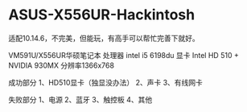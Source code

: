 # ASUS-X556UR-Hackintosh
适配10.14.6，不完美，但能玩，有高手可以帮忙完善下就好。

VM591U/X556UR华硕笔记本
处理器 intel i5 6198du
显卡 Intel HD 510 + NVIDIA 930MX
分辨率1366x768

成功部分
1、HD510显卡（独显没办法）
2、声卡
3、有线网卡

失败部分
1、电源
2、蓝牙
3、触控板
4、其他
